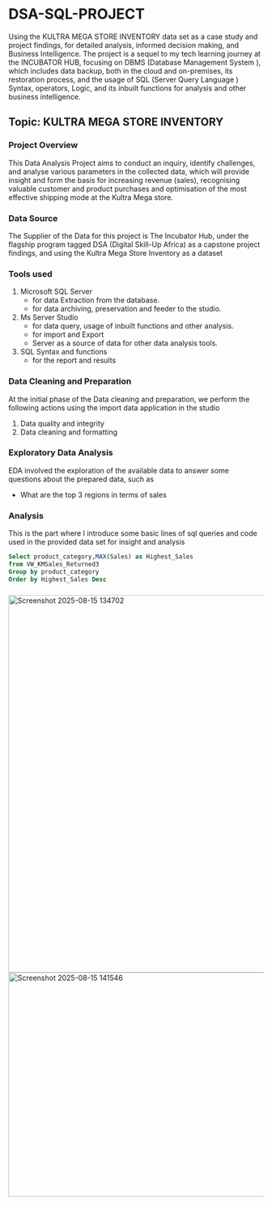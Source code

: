 # DSA-SQL-PROJECT
Using the KULTRA MEGA STORE INVENTORY data set as a case study and project findings, for detailed analysis, informed decision making, and Business Intelligence.
The project is a sequel to my tech learning journey at the INCUBATOR HUB, focusing on DBMS (Database Management System ), which includes data backup, both in the cloud and on-premises, its restoration process, and the usage of  SQL (Server Query Language ) Syntax, operators, Logic, and its inbuilt functions for analysis and other business intelligence.

## Topic: KULTRA MEGA STORE INVENTORY

### Project Overview  
This Data Analysis Project aims to conduct an inquiry, identify challenges, and analyse various parameters in the collected data, which will provide insight and form the basis for increasing revenue (sales), recognising valuable customer and product purchases and optimisation of the most effective shipping mode at the Kultra Mega store.

### Data Source 
The Supplier of the Data for this project is The Incubator Hub, under the flagship program tagged DSA (Digital Skill-Up Africa) as a capstone project findings, and using the Kultra Mega Store Inventory as a dataset
 
### Tools used 
1. Microsoft SQL Server
   - for data Extraction from the database.
   - for data archiving, preservation and feeder to the studio.
2. Ms Server Studio
   - for data query, usage of inbuilt functions and other analysis.
   - for import and Export 
   - Server as a source of data for other data analysis tools.
3. SQL Syntax and functions
   - for the report and results
  
### Data Cleaning and Preparation 
At the initial phase of the Data cleaning and preparation, we perform the following actions using the import data application in the studio
  1. Data quality and integrity
  2. Data cleaning and formatting

### Exploratory Data Analysis
EDA involved the exploration of the available data  to answer some questions about the prepared data, such as 
  - What are the top 3 regions in terms of sales
  

  
### Analysis
This is the part where I introduce some basic lines of sql queries and code used in the provided data set for insight and analysis

````` SQL
Select product_category,MAX(Sales) as Highest_Sales
from VW_KMSales_Returned3
Group by product_category
Order by Highest_Sales Desc

`````
###

<img width="1426" height="746" alt="Screenshot 2025-08-15 134702" src="https://github.com/user-attachments/assets/fb5cbceb-bfda-4c6d-9df9-21e2ecd45139" />




<img width="1316" height="443" alt="Screenshot 2025-08-15 141546" src="https://github.com/user-attachments/assets/b1652192-bef4-4373-8f6e-790cba6ab85f" />


